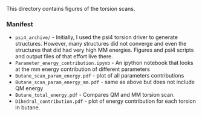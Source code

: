 This directory contains figures of the torsion scans.

### Manifest 
* `psi4_archive/` - Initially, I used the psi4 torsion driver to generate
structures. However, many structures did not converge and even the structures
that did had very high MM energies. Figures and psi4 scripts and output
files of that effort live there.
* `Parameter_energy_contribution.ipynb` - An ipython notebook that looks 
at the mm energy contribution of different parameters
* `Butane_scan_param_energy.pdf` - plot of all parameters contributions
* `Butane_scan_param_energy_mm.pdf` - same as above but does not include
QM energy
* `Butane_total_energy.pdf` - Compares QM and MM torsion scan. 
* `Dihedral_contribution.pdf` - plot of energy contribution for each torsion
in butane. 